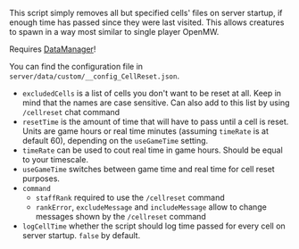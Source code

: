 This script simply removes all but specified cells' files on server startup, if enough time has passed since they were last visited. This allows creatures to spawn in a way most similar to single player OpenMW.

Requires [DataManager](https://github.com/tes3mp-scripts/DataManager)!

You can find the configuration file in `server/data/custom/__config_CellReset.json`.
* `excludedCells` is a list of cells you don't want to be reset at all. Keep in mind that the names are case sensitive. Can also add to this list by using `/cellreset` chat command
* `resetTime` is the amount of time that will have to pass until a cell is reset. Units are game hours or real time minutes (assuming `timeRate` is at default 60), depending on the `useGameTime` setting.
* `timeRate` can be used to cout real time in game hours. Should be equal to your timescale.
* `useGameTime` switches between game time and real time for cell reset purposes.
* `command`
    * `staffRank` required to use the `/cellreset` command
    * `rankError`, `excludeMessage` and `includeMessage` allow to change messages shown by the `/cellreset` command
* `logCellTime` whether the script should log time passed for every cell on server startup. `false` by default.
